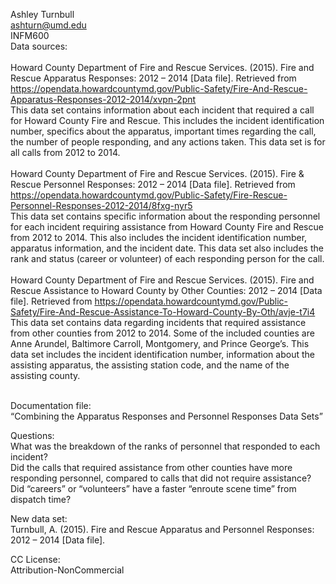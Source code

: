 Ashley Turnbull <br>
ashturn@umd.edu <br>
INFM600
<br>
Data sources: <br><br>
Howard County Department of Fire and Rescue Services. (2015). Fire and Rescue Apparatus Responses: 2012 – 2014 [Data file]. Retrieved from https://opendata.howardcountymd.gov/Public-Safety/Fire-And-Rescue-Apparatus-Responses-2012-2014/xvpn-2pnt <br>
This data set contains information about each incident that required a call for Howard County Fire and Rescue.  This includes the incident identification number, specifics about the apparatus, important times regarding the call, the number of people responding, and any actions taken.  This data set is for all calls from 2012 to 2014. <br><br>
Howard County Department of Fire and Rescue Services. (2015). Fire & Rescue Personnel Responses: 2012 – 2014 [Data file]. Retrieved from https://opendata.howardcountymd.gov/Public-Safety/Fire-Rescue-Personnel-Responses-2012-2014/8fxg-nyr5 <br>
This data set contains specific information about the responding personnel for each incident requiring assistance from Howard County Fire and Rescue from 2012 to 2014.  This also includes the incident identification number, apparatus information, and the incident date.  This data set also includes the rank and status (career or volunteer) of each responding person for the call. <br><br>
Howard County Department of Fire and Rescue Services. (2015). Fire and Rescue Assistance to Howard County by Other Counties: 2012 – 2014 [Data file]. Retrieved from https://opendata.howardcountymd.gov/Public-Safety/Fire-And-Rescue-Assistance-To-Howard-County-By-Oth/avje-t7i4 <br>
This data set contains data regarding incidents that required assistance from other counties from 2012 to 2014.  Some of the included counties are Anne Arundel, Baltimore Carroll, Montgomery, and Prince George’s.  This data set includes the incident identification number, information about the assisting apparatus, the assisting station code, and the name of the assisting county. <br><br>


Documentation file:<br>
“Combining the Apparatus Responses and Personnel Responses Data Sets”


Questions:<br>
What was the breakdown of the ranks of personnel that responded to each incident?<br>
Did the calls that required assistance from other counties have more responding personnel, compared to calls that did not require assistance?<br>
Did “careers” or “volunteers” have a faster “enroute scene time” from dispatch time?<br>


New data set: <br>
Turnbull, A. (2015). Fire and Rescue Apparatus and Personnel Responses: 2012 – 2014 [Data file].


CC License: <br>
Attribution-NonCommercial
